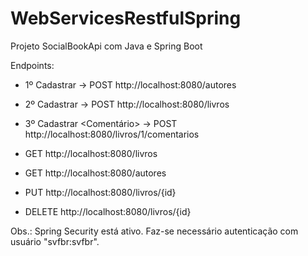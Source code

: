 # WebServicesRestfulSpring
Projeto SocialBookApi com Java e Spring Boot

Endpoints:

- 1º Cadastrar <Autor> -> POST http://localhost:8080/autores
- 2º Cadastrar <Livro> -> POST http://localhost:8080/livros
- 3º Cadastrar <Comentário> -> POST http://localhost:8080/livros/1/comentarios

- GET http://localhost:8080/livros
- GET http://localhost:8080/autores
- PUT http://localhost:8080/livros/{id}
- DELETE http://localhost:8080/livros/{id}

Obs.: Spring Security está ativo. Faz-se necessário autenticação com usuário "svfbr:svfbr".
